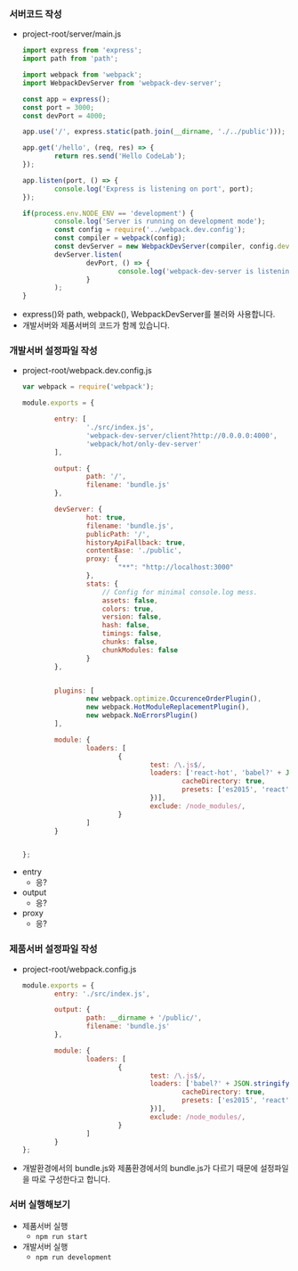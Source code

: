 ### 서버코드 작성
- project-root/server/main.js
	```javascript
	import express from 'express';
	import path from 'path';

	import webpack from 'webpack';
	import WebpackDevServer from 'webpack-dev-server';

	const app = express();
	const port = 3000;
	const devPort = 4000;

	app.use('/', express.static(path.join(__dirname, './../public')));

	app.get('/hello', (req, res) => {
			return res.send('Hello CodeLab');
	});

	app.listen(port, () => {
			console.log('Express is listening on port', port);
	});

	if(process.env.NODE_ENV == 'development') {
			console.log('Server is running on development mode');
			const config = require('../webpack.dev.config');
			const compiler = webpack(config);
			const devServer = new WebpackDevServer(compiler, config.devServer);
			devServer.listen(
					devPort, () => {
							console.log('webpack-dev-server is listening on port', devPort);
					}
			);
	}

	```
- express()와 path, webpack(), WebpackDevServer를 불러와 사용합니다.
- 개발서버와 제품서버의 코드가 함께 있습니다.

### 개발서버 설정파일 작성
- project-root/webpack.dev.config.js
	```javascript
	var webpack = require('webpack');

	module.exports = {

			entry: [
					'./src/index.js',
					'webpack-dev-server/client?http://0.0.0.0:4000',
					'webpack/hot/only-dev-server'
			],

			output: {
					path: '/',
					filename: 'bundle.js'
			},

			devServer: {
					hot: true,
					filename: 'bundle.js',
					publicPath: '/',
					historyApiFallback: true,
					contentBase: './public',
					proxy: {
							"**": "http://localhost:3000"
					},
					stats: {
						// Config for minimal console.log mess.
						assets: false,
						colors: true,
						version: false,
						hash: false,
						timings: false,
						chunks: false,
						chunkModules: false
					}
			},


			plugins: [
					new webpack.optimize.OccurenceOrderPlugin(),
					new webpack.HotModuleReplacementPlugin(),
					new webpack.NoErrorsPlugin()
			],

			module: {
					loaders: [
							{
									test: /\.js$/,
									loaders: ['react-hot', 'babel?' + JSON.stringify({
											cacheDirectory: true,
											presets: ['es2015', 'react']
									})],
									exclude: /node_modules/,
							}
					]
			}


	};
	```
- entry
	- 응?
- output
	- 응?
- proxy
	- 응?
	
### 제품서버 설정파일 작성
- project-root/webpack.config.js
	```javascript
	module.exports = {
			entry: './src/index.js',

			output: {
					path: __dirname + '/public/',
					filename: 'bundle.js'
			},

			module: {
					loaders: [
							{
									test: /\.js$/,
									loaders: ['babel?' + JSON.stringify({
											cacheDirectory: true,
											presets: ['es2015', 'react']
									})],
									exclude: /node_modules/,
							}
					]
			}
	};
	```
- 개발환경에서의 bundle.js와 제품환경에서의 bundle.js가 다르기 때문에 설정파일을 따로 구성한다고 합니다.

### 서버 실행해보기
- 제품서버 실행
	- ```npm run start```
- 개발서버 실행
	- ```npm run development```
